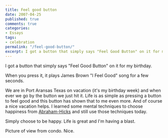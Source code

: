 ```yaml
---
title: Feel good button
date: 2007-04-25
published: true
comments: true
categories:
- Essays
tags:
- celebration
permalink: "/feel-good-button/"
excerpt: I got a button that simply says "Feel Good Button" on it for my birthday.
---
```

I got a button that simply says "Feel Good Button" on it for my birthday.

When you press it, it plays James Brown "I Feel Good" song for a few seconds.

We are in Port Aransas Texas on vacation (it's my birthday week) and when ever we go by the button we just hit it. Life is as simple as pressing a button to feel good and this button has shown that to me even more. And of course a nice vacation helps.
I learned some mental techniques to choose happiness from <a href="http://www.abraham-hicks.com" rel="nofollow">Abraham-Hicks</a> and still use those techniques today.

Simply choose to be happy. Life is great and I'm having a blast.

Picture of view from condo. Nice.